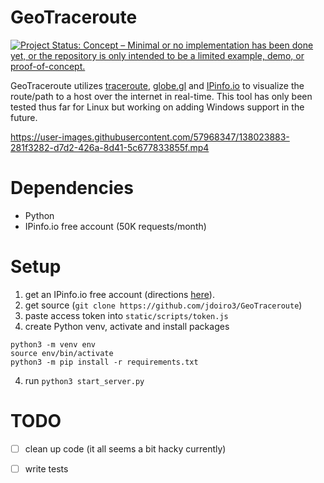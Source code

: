 # GeoTraceroute

[![Project Status: Concept – Minimal or no implementation has been done yet, or the repository is only intended to be a limited example, demo, or proof-of-concept.](https://www.repostatus.org/badges/latest/concept.svg)](https://www.repostatus.org/#concept)

GeoTraceroute utilizes [traceroute](https://linux.die.net/man/8/traceroute), [globe.gl](https://globe.gl/) and [IPinfo.io](https://ipinfo.io/) to visualize the route/path to a host over the internet in real-time. This tool has only been tested thus far for Linux but working on adding Windows support in the future.

https://user-images.githubusercontent.com/57968347/138023883-281f3282-d7d2-426a-8d41-5c677833855f.mp4

# Dependencies

- Python
- IPinfo.io free account (50K requests/month)

# Setup

1. get an IPinfo.io free account (directions [here](https://ipinfo.io/signup)).
2. get source (`git clone https://github.com/jdoiro3/GeoTraceroute`)
3. paste access token into `static/scripts/token.js`
4. create Python venv, activate and install packages
```shell
python3 -m venv env
source env/bin/activate
python3 -m pip install -r requirements.txt
```
4. run `python3 start_server.py`

# TODO

- [ ] clean up code (it all seems a bit hacky currently)
- [ ] write tests

